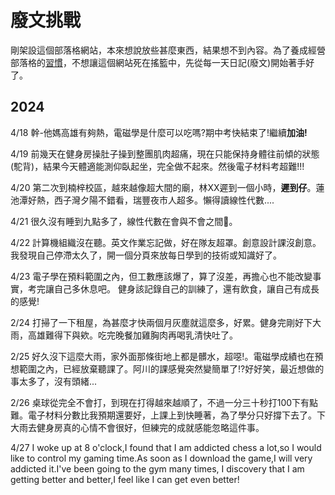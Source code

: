 # 廢文挑戰

剛架設這個部落格網站，本來想說放些甚麼東西，結果想不到內容。為了養成經營部落格的[習慣](https://tokysound.github.io/Toky-Sound/note1/management_type/原子習慣)，不想讓這個網站死在搖籃中，先從每一天日記(廢文)開始著手好了。

2024
---
4/18
幹-他媽高雄有夠熱，電磁學是什麼可以吃嗎?期中考快結束了!繼續**加油!**

4/19
前幾天在健身房操肚子操到整團肌肉超痛，現在只能保持身體往前傾的狀態(駝背)，結果今天體適能測仰臥起坐，完全做不起來。然後電子材料考超難!!!

4/20
第二次到楠梓校區，越來越像超大間的廟，林XX遲到一個小時，**遲到仔**。蓮池潭好熱，西子灣夕陽不錯看，瑞豐夜市人超多。懶得讀線性代數....

4/21
很久沒有睡到九點多了，線性代數在會與不會之間🤔。

4/22
計算機組織沒在聽。英文作業忘記做，好在隊友超罩。創意設計課沒創意。我發現自己停滯太久了，開一個分頁來放每日學到的技術或知識好了。

4/23
電子學在預料範圍之內，但工數應該爆了，算了沒差，再擔心也不能改變事實，考完讓自己多休息吧。 健身該記錄自己的訓練了，還有飲食，讓自己有成長的感覺!

2/24
打掃了一下租屋，為甚麼才快兩個月灰塵就這麼多，好累。健身完剛好下大雨，高雄難得下與欸。吃完晚餐加雞胸肉再喝乳清快吐了。

2/25
好久沒下這麼大雨，家外面那條街地上都是髒水，超噁!。電磁學成績也在預想範圍之內，已經放棄聽課了。阿川的課感覺突然變簡單了!?好好笑，最近想做的事太多了，沒有頭緒...

2/26
桌球從完全不會打，到現在打得越來越順了，不過一分三十秒打100下有點難。電子材料分數比我預期還要好，上課上到快睡著，為了學分只好撐下去了。下大雨去健身房真的心情不會很好，但練完的成就感能忽略這件事。

4/27
I woke up at 8 o'clock,I found that I am addicted chess a lot,so I would like to control my gaming time.As soon as I download the game,I will very addicted it.I've been going to the gym many times, I discovery that I am getting better and better,I feel like I can get even better!
